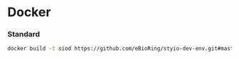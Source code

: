 # Docker

### Standard

```sh
docker build -t siod https://github.com/eBioRing/styio-dev-env.git#master:docker/std
```
